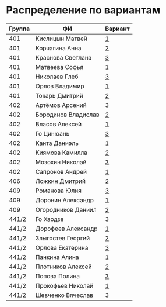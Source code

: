 # Распределение по вариантам

| Группа | ФИ | Вариант |
| - | - | - | 
| 401 | Кислицын Матвей     | [1](Problems.md#Вариант-1.-Задача-коммивояжера) |
| 401 | Корчагина Анна      | [2](Problems.md#Вариант-2.-Расписание-турнира) |
| 401 | Краснова Светлана   | [3](Problems.md#Вариант-3.-Двумерная-упаковка) |
| 401 | Матвеева Софья      | [1](Problems.md#Вариант-1.-Задача-коммивояжера) |
| 401 | Николаев Глеб       | [3](Problems.md#Вариант-3.-Двумерная-упаковка) |
| 401 | Орлов Владимир      | [1](Problems.md#Вариант-1.-Задача-коммивояжера) |
| 401 | Токарь Дмитрий      | [2](Problems.md#Вариант-2.-Расписание-турнира) |
| 402 | Артёмов Арсений     | [3](Problems.md#Вариант-3.-Двумерная-упаковка) |
| 402 | Бородинов Владислав | [2](Problems.md#Вариант-2.-Расписание-турнира) |
| 402 | Власов Алексей      | [1](Problems.md#Вариант-1.-Задача-коммивояжера) |
| 402 | Го Цинюань          | [3](Problems.md#Вариант-3.-Двумерная-упаковка) |
| 402 | Канта Даниэль       | [1](Problems.md#Вариант-1.-Задача-коммивояжера) |
| 402 | Киямова Камилла     | [2](Problems.md#Вариант-2.-Расписание-турнира) |
| 402 | Мозохин Николай     | [3](Problems.md#Вариант-3.-Двумерная-упаковка) |
| 402 | Сапронов Андрей     | [1](Problems.md#Вариант-1.-Задача-коммивояжера) |
| 406 | Ложкин Дмитрий      | [2](Problems.md#Вариант-2.-Расписание-турнира) |
| 409 | Романова Юлия       | [3](Problems.md#Вариант-3.-Двумерная-упаковка) |
| 409 | Доронин Александр   | [1](Problems.md#Вариант-1.-Задача-коммивояжера) |
| 409 | Огородников Даниил  | [2](Problems.md#Вариант-2.-Расписание-турнира) |
| 441/2 | Го Хаодзе         | [3](Problems.md#Вариант-3.-Двумерная-упаковка) |
| 441/2 | Дорофеев Александр| [1](Problems.md#Вариант-1.-Задача-коммивояжера) |
| 441/2 | Злыгостев Георгий | [2](Problems.md#Вариант-2.-Расписание-турнира) |
| 441/2 | Орлова Екатерина  | [3](Problems.md#Вариант-3.-Двумерная-упаковка) |
| 441/2 | Панкина Алина     | [1](Problems.md#Вариант-1.-Задача-коммивояжера) |
| 441/2 | Плотников Алексей | [2](Problems.md#Вариант-2.-Расписание-турнира) |
| 441/2 | Попова Полина     | [3](Problems.md#Вариант-3.-Двумерная-упаковка) |
| 441/2 | Прокофьев Николай | [1](Problems.md#Вариант-1.-Задача-коммивояжера) |
| 441/2 | Шевченко Вячеслав | [3](Problems.md#Вариант-3.-Двумерная-упаковка) |



